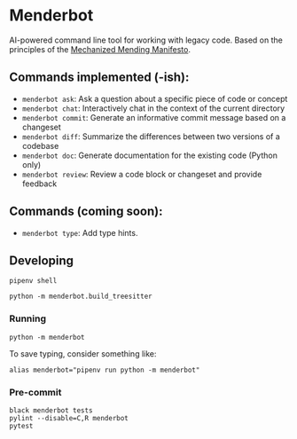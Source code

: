 # Menderbot
AI-powered command line tool for working with legacy code. Based on the principles of the [Mechanized Mending Manifesto](https://mender.ai/docs/intro).

## Commands implemented (-ish):

* `menderbot ask`: Ask a question about a specific piece of code or concept
* `menderbot chat`: Interactively chat in the context of the current directory
* `menderbot commit`: Generate an informative commit message based on a changeset
* `menderbot diff`: Summarize the differences between two versions of a codebase
* `menderbot doc`: Generate documentation for the existing code (Python only)
* `menderbot review`: Review a code block or changeset and provide feedback

## Commands (coming soon):
* `menderbot type`: Add type hints.


## Developing

```
pipenv shell

python -m menderbot.build_treesitter
```
### Running
```
python -m menderbot
```

To save typing, consider something like:
```
alias menderbot="pipenv run python -m menderbot"
```
### Pre-commit

```
black menderbot tests
pylint --disable=C,R menderbot
pytest
```
